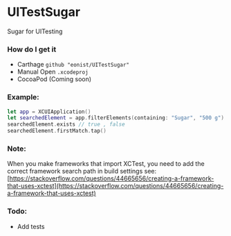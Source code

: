 # UITestSugar
Sugar for UITesting

### How do I get it
- Carthage `github "eonist/UITestSugar"`
- Manual Open `.xcodeproj`
- CocoaPod (Coming soon)

### Example:
```swift
let app = XCUIApplication()
let searchedElement = app.filterElements(containing: "Sugar", "500 g").element
searchedElement.exists // true , false
searchedElement.firstMatch.tap()
```

### Note:
When you make frameworks that import XCTest, you need to add the correct framework search path in build settings see: [https://stackoverflow.com/questions/44665656/creating-a-framework-that-uses-xctest](https://stackoverflow.com/questions/44665656/creating-a-framework-that-uses-xctest) 

### Todo:
- Add tests
